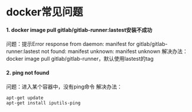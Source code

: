 # docker常见问题

#### 1. docker image pull  gitlab/gitlab-runner:lastest安装不成功

问题：提示Error response from daemon: manifest for gitlab/gitlab-runner:lastest not found: manifest unknown: manifest unknown
解决办法：docker image pull  gitlab/gitlab-runner，默认使用lastest的tag

#### 2. ping not found

问题：进入某个容器中，没有ping命令
解决办法：
```shell
apt-get update
apt-get install iputils-ping
```
